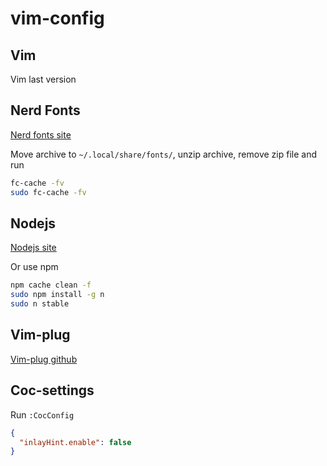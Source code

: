# vim-config

## Vim
Vim last version

## Nerd Fonts

[Nerd fonts site](https://www.nerdfonts.com/)

Move archive to `~/.local/share/fonts/`, unzip archive, remove zip file and run

```bash
fc-cache -fv
sudo fc-cache -fv
```

## Nodejs

[Nodejs site](https://nodejs.org/en)

Or use npm

```bash
npm cache clean -f
sudo npm install -g n
sudo n stable
```

## Vim-plug

[Vim-plug github](https://github.com/junegunn/vim-plug)

## Coc-settings

Run `:CocConfig`

```json
{
  "inlayHint.enable": false
}
```
